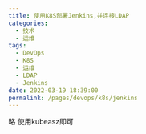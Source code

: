```yaml
---
title: 使用K8S部署Jenkins,并连接LDAP
categories: 
  - 技术
  - 运维
tags: 
  - DevOps
  - K8S
  - 运维
  - LDAP
  - Jenkins
date: 2022-03-19 18:39:00
permalink: /pages/devops/k8s/jenkins
---
```

<!-- more -->
略  使用kubeasz即可
